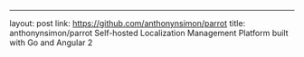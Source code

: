 ---
layout: post
link: https://github.com/anthonynsimon/parrot
title: anthonynsimon/parrot  Self-hosted Localization Management Platform built with Go and Angular 2

